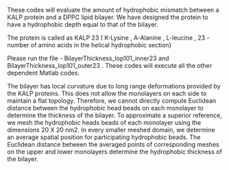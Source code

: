 These codes will evaluate the amount of hydrophobic mismatch between a KALP protein and a DPPC lipid bilayer. We have designed the protein to have a hydrophobic depth equal to that of the bilayer.

The protein is called as KALP 23 ( K-Lysine , A-Alanine , L-leucine , 23 - number of amino acids in the helical hydrophobic section)

Please run the file - BilayerThickness_lop101_inner23 and BilayerThickness_lop101_outer23 . These codes will execute all the other dependent Matlab codes.


The bilayer has local curvature due to long range deformations provided by the KALP proteins. This does not allow the monolayers on each side to maintain a flat topology. Therefore, we cannot directly compute Euclidean distance between the hydrophobic head beads on each monolayer to determine the thickness of the bilayer. To approximate a superior reference, we mesh the hydrophobic heads beads of each monolayer using the dimensions 20 X 20 nm2. In every smaller meshed domain, we determine an average spatial position for participating hydrophobic beads. The Euclidean distance between the averaged points of corresponding meshes on the upper and lower monolayers determine the hydrophobic thickness of the bilayer. 
